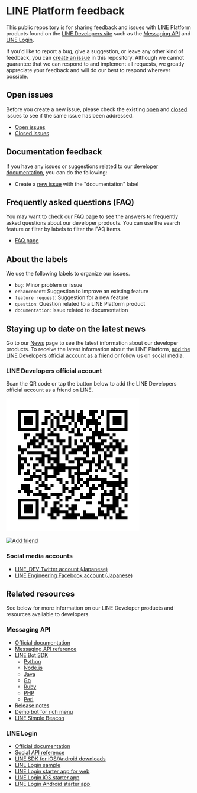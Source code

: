 # LINE Platform feedback

This public repository is for sharing feedback and issues with LINE Platform products found on the [LINE Developers site](https://developers.line.me/en/) such as the [Messaging API](https://developers.line.me/en/services/messaging-api/) and [LINE Login](https://developers.line.me/en/docs/line-login/overview/). 

If you'd like to report a bug, give a suggestion, or leave any other kind of feedback, you can [create an issue](https://github.com/line/line-bot-faq/issues) in this repository. Although we cannot guarantee that we can respond to and implement all requests, we greatly appreciate your feedback and will do our best to respond wherever possible. 

## Open issues

Before you create a new issue, please check the existing [open](https://github.com/line/line-bot-faq/issues?q=is%3Aopen+is%3Aissue) and [closed](https://github.com/line/line-bot-faq/issues?q=is%3Aissue+is%3Aclosed) issues to see if the same issue has been addressed.

- [Open issues](https://github.com/line/line-bot-faq/issues?q=is%3Aopen+is%3Aissue)
- [Closed issues](https://github.com/line/line-bot-faq/issues?q=is%3Aissue+is%3Aclosed)

## Documentation feedback

If you have any issues or suggestions related to our [developer documentation](https://developers.line.me/en/docs/), you can do the following:

- Create a [new issue](https://github.com/line/line-bot-faq/issues) with the "documentation" label

## Frequently asked questions (FAQ)

You may want to check our [FAQ page](https://developers.line.me/en/faq/) to see the answers to frequently asked questions about our developer products. You can use the search feature or filter by labels to filter the FAQ items.

- [FAQ page](https://developers.line.me/en/faq/)

## About the labels

We use the following labels to organize our issues.

- `bug`: Minor problem or issue
- `enhancement`: Suggestion to improve an existing feature
- `feature request`: Suggestion for a new feature
- `question`: Question related to a LINE Platform product
- `documentation`: Issue related to documentation

## Staying up to date on the latest news

Go to our [News](https://developers.line.me/en/news/) page to see the latest information about our developer products. To receive the latest information about the LINE Platform, [add the LINE Developers official account as a friend](https://line.me/ti/p/%40linedevelopers) or follow us on social media.

### LINE Developers official account

Scan the QR code or tap the button below to add the LINE Developers official account as a friend on LINE.

![LINE Developers account QR code](images/line-developers-official-account.png)

[![Add friend](https://biz.line.naver.jp/line_business/img/btn/addfriends_en.png)](https://line.me/ti/p/%40linedevelopers)

### Social media accounts

- [LINE_DEV Twitter account (Japanese)](https://twitter.com/line_dev?lang=en) 
- [LINE Engineering Facebook account (Japanese)](https://www.facebook.com/engineering.line/)

## Related resources

See below for more information on our LINE Developer products and resources available to developers.

### Messaging API
- [Official documentation](https://developers.line.me/en/services/messaging-api/)
- [Messaging API reference](https://developers.line.me/en/docs/messaging-api/reference/)
- [LINE Bot SDK](https://developers.line.me/en/docs/messaging-api/line-bot-sdk/)
    - [Python](https://github.com/line/line-bot-sdk-python)
    - [Node.js](https://github.com/line/line-bot-sdk-nodejs)
    - [Java](https://github.com/line/line-bot-sdk-java)
    - [Go](https://github.com/line/line-bot-sdk-go)
    - [Ruby](https://github.com/line/line-bot-sdk-ruby)
    - [PHP](https://github.com/line/line-bot-sdk-php)
    - [Perl](https://github.com/line/line-bot-sdk-perl)
- [Release notes](https://developers.line.me/en/docs/messaging-api/release-notes/)
- [Demo bot for rich menu](https://github.com/line/demo-rich-menu-bot)
- [LINE Simple Beacon](https://github.com/line/line-simple-beacon)

### LINE Login
- [Official documentation](https://developers.line.me/en/docs/line-login/overview/)
- [Social API reference](https://developers.line.me/en/docs/social-api/overview/)
- [LINE SDK for iOS/Android downloads](https://developers.line.me/en/docs/line-login/downloads/)
- [LINE Login sample](https://github.com/line/line-login-sample-for-spring-security)
- [LINE Login starter app for web](https://github.com/line/line-login-starter)
- [LINE Login iOS starter app](https://github.com/line/line-sdk-starter-ios-v2)
- [LINE Login Android starter app](https://github.com/line/line-sdk-starter-android-v2)
